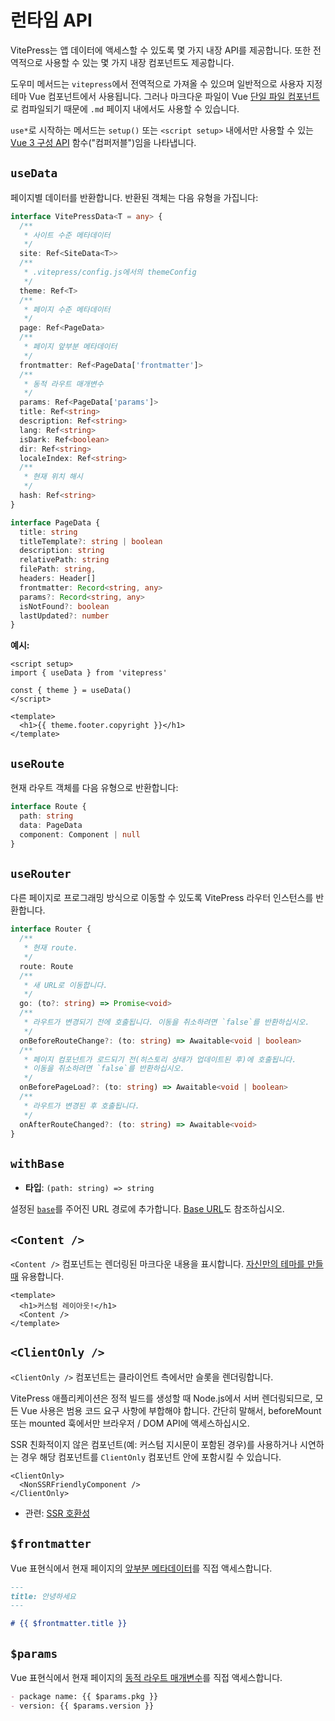 # 런타임 API

VitePress는 앱 데이터에 액세스할 수 있도록 몇 가지 내장 API를 제공합니다. 또한 전역적으로 사용할 수 있는 몇 가지 내장 컴포넌트도 제공합니다.

도우미 메서드는 `vitepress`에서 전역적으로 가져올 수 있으며 일반적으로 사용자 지정 테마 Vue 컴포넌트에서 사용됩니다. 그러나 마크다운 파일이 Vue [단일 파일 컴포넌트](https://vuejs.org/guide/scaling-up/sfc.html)로 컴파일되기 때문에 `.md` 페이지 내에서도 사용할 수 있습니다.

`use*`로 시작하는 메서드는 `setup()` 또는 `<script setup>` 내에서만 사용할 수 있는 [Vue 3 구성 API](https://vuejs.org/guide/introduction.html#composition-api) 함수("컴퍼저블")임을 나타냅니다.

## `useData` <Badge type="info" text="컴퍼저블" />

페이지별 데이터를 반환합니다. 반환된 객체는 다음 유형을 가집니다:

```ts
interface VitePressData<T = any> {
  /**
   * 사이트 수준 메타데이터
   */
  site: Ref<SiteData<T>>
  /**
   * .vitepress/config.js에서의 themeConfig
   */
  theme: Ref<T>
  /**
   * 페이지 수준 메타데이터
   */
  page: Ref<PageData>
  /**
   * 페이지 앞부분 메타데이터
   */
  frontmatter: Ref<PageData['frontmatter']>
  /**
   * 동적 라우트 매개변수
   */
  params: Ref<PageData['params']>
  title: Ref<string>
  description: Ref<string>
  lang: Ref<string>
  isDark: Ref<boolean>
  dir: Ref<string>
  localeIndex: Ref<string>
  /**
   * 현재 위치 해시
   */
  hash: Ref<string>
}

interface PageData {
  title: string
  titleTemplate?: string | boolean
  description: string
  relativePath: string
  filePath: string,
  headers: Header[]
  frontmatter: Record<string, any>
  params?: Record<string, any>
  isNotFound?: boolean
  lastUpdated?: number
}
```

**예시:**

```vue
<script setup>
import { useData } from 'vitepress'

const { theme } = useData()
</script>

<template>
  <h1>{{ theme.footer.copyright }}</h1>
</template>
```

## `useRoute` <Badge type="info" text="컴퍼저블" />

현재 라우트 객체를 다음 유형으로 반환합니다:

```ts
interface Route {
  path: string
  data: PageData
  component: Component | null
}
```

## `useRouter` <Badge type="info" text="컴퍼저블" />

다른 페이지로 프로그래밍 방식으로 이동할 수 있도록 VitePress 라우터 인스턴스를 반환합니다.

```ts
interface Router {
  /**
   * 현재 route.
   */
  route: Route
  /**
   * 새 URL로 이동합니다.
   */
  go: (to?: string) => Promise<void>
  /**
   * 라우트가 변경되기 전에 호출됩니다. 이동을 취소하려면 `false`를 반환하십시오.
   */
  onBeforeRouteChange?: (to: string) => Awaitable<void | boolean>
  /**
   * 페이지 컴포넌트가 로드되기 전(히스토리 상태가 업데이트된 후)에 호출됩니다.
   * 이동을 취소하려면 `false`를 반환하십시오.
   */
  onBeforePageLoad?: (to: string) => Awaitable<void | boolean>
  /**
   * 라우트가 변경된 후 호출됩니다.
   */
  onAfterRouteChanged?: (to: string) => Awaitable<void>
}
```

## `withBase` <Badge type="info" text="도움" />

- **타입**: `(path: string) => string`

설정된 [`base`](./site-config#base)를 주어진 URL 경로에 추가합니다. [Base URL](../guide/asset-handling#base-url)도 참조하십시오.

## `<Content />` <Badge type="info" text="컴포넌트" />

`<Content />` 컴포넌트는 렌더링된 마크다운 내용을 표시합니다. [자신만의 테마를 만들 때](../guide/custom-theme) 유용합니다.

```vue
<template>
  <h1>커스텀 레이아웃!</h1>
  <Content />
</template>
```

## `<ClientOnly />` <Badge type="info" text="컴포넌트" />

`<ClientOnly />` 컴포넌트는 클라이언트 측에서만 슬롯을 렌더링합니다.

VitePress 애플리케이션은 정적 빌드를 생성할 때 Node.js에서 서버 렌더링되므로, 모든 Vue 사용은 범용 코드 요구 사항에 부합해야 합니다. 간단히 말해서, beforeMount 또는 mounted 훅에서만 브라우저 / DOM API에 액세스하십시오.

SSR 친화적이지 않은 컴포넌트(예: 커스텀 지시문이 포함된 경우)를 사용하거나 시연하는 경우 해당 컴포넌트를 `ClientOnly` 컴포넌트 안에 포함시킬 수 있습니다.

```vue-html
<ClientOnly>
  <NonSSRFriendlyComponent />
</ClientOnly>
```

- 관련: [SSR 호환성](../guide/ssr-compat)

## `$frontmatter` <Badge type="info" text="템플릿 전역" />

Vue 표현식에서 현재 페이지의 [앞부분 메타데이터](../guide/frontmatter)를 직접 액세스합니다.

```md
---
title: 안녕하세요
---

# {{ $frontmatter.title }}
```

## `$params` <Badge type="info" text="템플릿 전역" />

Vue 표현식에서 현재 페이지의 [동적 라우트 매개변수](../guide/routing#dynamic-routes)를 직접 액세스합니다.

```md
- package name: {{ $params.pkg }}
- version: {{ $params.version }}
```
